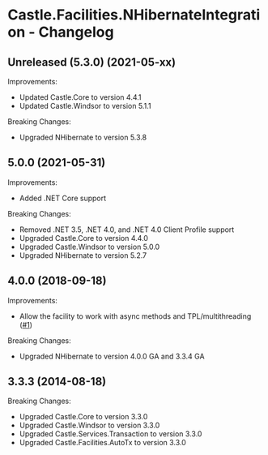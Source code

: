 # Castle.Facilities.NHibernateIntegration - Changelog

## Unreleased (5.3.0) (2021-05-xx)

Improvements:
- Updated Castle.Core to version 4.4.1
- Updated Castle.Windsor to version 5.1.1

Breaking Changes:
- Upgraded NHibernate to version 5.3.8


## 5.0.0 (2021-05-31)

Improvements:
- Added .NET Core support

Breaking Changes:
- Removed .NET 3.5, .NET 4.0, and .NET 4.0 Client Profile support
- Upgraded Castle.Core to version 4.4.0
- Upgraded Castle.Windsor to version 5.0.0
- Upgraded NHibernate to version 5.2.7


## 4.0.0 (2018-09-18)

Improvements:
- Allow the facility to work with async methods and TPL/multithreading ([#1](https://github.com/mahara/Castle.Facilities.NHibernateIntegration/issues/1))

Breaking Changes:
- Upgraded NHibernate to version 4.0.0 GA and 3.3.4 GA


## 3.3.3 (2014-08-18)

Breaking Changes:
- Upgraded Castle.Core to version 3.3.0
- Upgraded Castle.Windsor to version 3.3.0
- Upgraded Castle.Services.Transaction to version 3.3.0
- Upgraded Castle.Facilities.AutoTx to version 3.3.0



